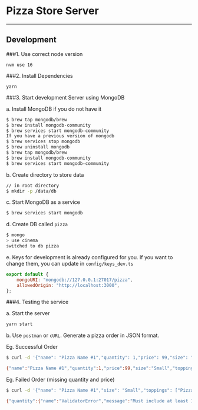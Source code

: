 # Pizza Store Server

---

## Development

###1. Use correct node version

```
nvm use 16
```

###2. Install Dependencies

```
yarn
```

###3. Start development Server using MongoDB

a. Install MongoDB if you do not have it

```bash
$ brew tap mongodb/brew
$ brew install mongodb-community
$ brew services start mongodb-community
If you have a previous version of mongodb
$ brew services stop mongodb
$ brew uninstall mongodb
$ brew tap mongodb/brew
$ brew install mongodb-community
$ brew services start mongodb-community
```

b. Create directory to store data

```bash
// in root directory
$ mkdir -p /data/db
```

c. Start MongoDB as a service

```bash
$ brew services start mongodb
```

d. Create DB called `pizza`

```bash
$ mongo
> use cinema
switched to db pizza
```

e. Keys for development is already configured for you. If you want to change them, you can update in `config/keys_dev.ts`

```js
export default {
    mongoURI: "mongodb://127.0.0.1:27017/pizza",
    allowedOrigin: "http://localhost:3000",
};
```

###4. Testing the service

a. Start the server

```bash
yarn start
```

b. Use `postman` or `cURL`. Generate a pizza order in JSON format.

Eg. Successful Order

```bash
$ curl -d '{"name": "Pizza Name #1","quantity": 1,"price": 99,"size": "Small","toppings": ["Pizza Topping #9","Pizza Topping #8"]}' -H 'Content-Type: application/json' http://localhost:8080/api/orders

{"name":"Pizza Name #1","quantity":1,"price":99,"size":"Small","toppings":["Pizza Topping #9","Pizza Topping #8"],"_id":"61ac77d7a00a04d965fb0ad4","__v":0}%
```

Eg. Failed Order (missing quantity and price)

```bash
$ curl -d '{"name": "Pizza Name #1","size": "Small","toppings": ["Pizza Topping #9","Pizza Topping #8"]}' -H 'Content-Type: application/json' http://localhost:8080/api/orders

{"quantity":{"name":"ValidatorError","message":"Must include at least 1 unit","properties":{"message":"Must include at least 1 unit","type":"required","path":"quantity"},"kind":"required","path":"quantity"},"price":{"name":"ValidatorError","message":"Price cannot be left empty","properties":{"message":"Price cannot be left empty","type":"required","path":"price"},"kind":"required","path":"price"}}
```
